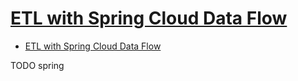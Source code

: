 # [ETL with Spring Cloud Data Flow](https://www.baeldung.com/spring-cloud-data-flow-etl)

- [ETL with Spring Cloud Data Flow](#etl-with-spring-cloud-data-flow)




TODO spring